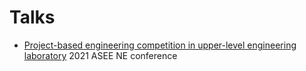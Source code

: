 # Talks
- [Project-based engineering competition in upper-level engineering
  laboratory](https://cooperrc.github.io/2021-ASEE-NE_PjBL-labs/#/) 2021 ASEE NE conference
